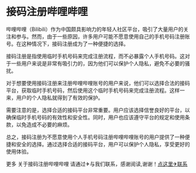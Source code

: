 # 接码注册哔哩哔哩

哔哩哔哩（Bilibili）作为中国颇具影响力的年轻人社区平台，吸引了大量用户的关注和参与。然而，由于一些原因，许多用户可能不愿意使用自己的手机号码注册账号。在这种情况下，接码注册成为了一种便捷的选择。

接码注册是指使用临时手机号码来完成注册流程，而不必暴露个人手机号码。这对于一些用户来说是非常有吸引力的，因为他们可以保护个人隐私，避免不必要的骚扰。

对于想要使用接码注册来注册哔哩哔哩账号的用户来说，他们可以选择合法的接码平台，获取临时手机号码，然后使用这个临时手机号码来完成注册流程。这样一来，用户的个人隐私就得到了有效的保护。

需要注意的是，选择合适的接码平台非常重要。用户应该选择信誉良好的平台，以确保临时手机号码的有效性和安全性。同时，用户也应该遵守平台的规定和使用条款，以免造成不必要的麻烦。

总之，接码注册为不愿意使用个人手机号码注册哔哩哔哩账号的用户提供了一种便捷和安全的选择。通过选择合适的接码平台，用户可以保护个人隐私，享受更好的使用体验。

更多 关于接码注册哔哩哔哩 请通过✈与我们联系，感谢阅读,谢谢！[点这里✈联系](https://www.k02.cc)